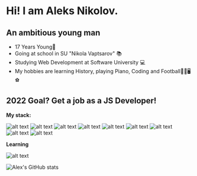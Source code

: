 # Hi! I am Aleks Nikolov.

## An ambitious young man

* 17 Years Young👦 
* Going at school in SU "Nikola Vaptsarov" 📚
* Studying Web Development at Software University 💻
* My hobbies are learning History, playing Piano, Coding and Football🗿🎹🖥⚽

## 2022 Goal? Get a job as a JS Developer!

**My stack:**

![alt text](https://img.icons8.com/color/60/000000/javascript--v1.png)
![alt text](https://img.icons8.com/color/60/000000/express.png)
![alt text](https://img.icons8.com/fluency/60/000000/node-js.png)
![alt text](https://img.icons8.com/color/60/000000/mongodb.png)
![alt text](https://img.icons8.com/color/60/000000/html-5--v1.png)
![alt text](https://img.icons8.com/color/60/000000/css3.png)
![alt text](https://img.icons8.com/color/60/000000/firebase.png)
![alt text](https://img.icons8.com/color/60/000000/typescript.png)
![alt text](https://img.icons8.com/color/60/000000/angularjs.png)

**Learning**

![alt text](https://img.icons8.com/officel/60/000000/react.png)

![Alex's GitHub stats](https://github-readme-stats.vercel.app/api?username=ALexNikolov2&show_icons=true&theme=radical)
